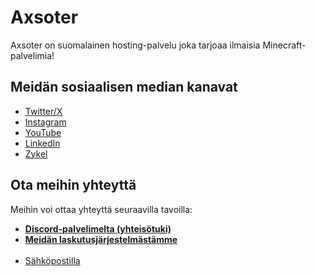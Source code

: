 # Axsoter
Axsoter on suomalainen hosting-palvelu joka tarjoaa ilmaisia Minecraft-palvelimia!

## Meidän sosiaalisen median kanavat
- [Twitter/X](https://twitter.com/axsoter)
- [Instagram](https://www.instagram.com/axsoter)
- [YouTube](https://www.youtube.com/@Axsoter)
- [LinkedIn](https://fi.linkedin.com/company/axsoter)
- [Zykel](https://zykel.net/profile?id=Axsoter)

## Ota meihin yhteyttä
Meihin voi ottaa yhteyttä seuraavilla tavoilla:
- **[Discord-palvelimelta (yhteisötuki)](https://axsoter.com/discord)**
- **[Meidän laskutusjärjestelmästämme](https://billing.axsoter.com/tickets)**
<br><br>
- [Sähköpostilla](mailto:contact@axsoter.com)
